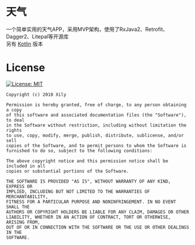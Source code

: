 # 天气
一个简单实用的天气APP，采用MVP架构，使用了RxJava2、Retrofit、Dagger2、Litepal等开源库<br/>
另有 [Kotlin](https://github.com/Xily9/KotlinWeather) 版本
# License
[![License: MIT](https://img.shields.io/badge/License-MIT-yellow.svg)](https://opensource.org/licenses/MIT)
```
Copyright (c) 2018 Xily

Permission is hereby granted, free of charge, to any person obtaining a copy
of this software and associated documentation files (the "Software"), to deal
in the Software without restriction, including without limitation the rights
to use, copy, modify, merge, publish, distribute, sublicense, and/or sell
copies of the Software, and to permit persons to whom the Software is
furnished to do so, subject to the following conditions:

The above copyright notice and this permission notice shall be included in all
copies or substantial portions of the Software.

THE SOFTWARE IS PROVIDED "AS IS", WITHOUT WARRANTY OF ANY KIND, EXPRESS OR
IMPLIED, INCLUDING BUT NOT LIMITED TO THE WARRANTIES OF MERCHANTABILITY,
FITNESS FOR A PARTICULAR PURPOSE AND NONINFRINGEMENT. IN NO EVENT SHALL THE
AUTHORS OR COPYRIGHT HOLDERS BE LIABLE FOR ANY CLAIM, DAMAGES OR OTHER
LIABILITY, WHETHER IN AN ACTION OF CONTRACT, TORT OR OTHERWISE, ARISING FROM,
OUT OF OR IN CONNECTION WITH THE SOFTWARE OR THE USE OR OTHER DEALINGS IN THE
SOFTWARE.
```
